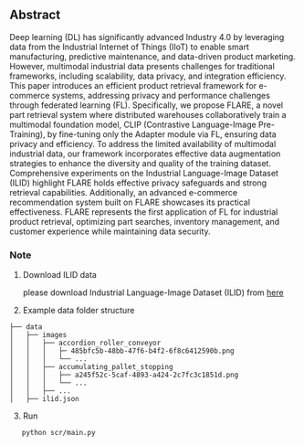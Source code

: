 ## Abstract
Deep learning (DL) has significantly advanced Industry $4.0$ by leveraging data from the Industrial Internet of Things (IIoT) to enable smart manufacturing, predictive maintenance, and data-driven product marketing. However, multimodal industrial data presents challenges for traditional frameworks, including scalability, data privacy, and integration efficiency. This paper introduces an efficient product retrieval framework for e-commerce systems, addressing privacy and performance challenges through federated learning (FL). Specifically, we propose FLARE, a novel part retrieval system where distributed warehouses collaboratively train a multimodal foundation model, CLIP (Contrastive Language-Image Pre-Training), by fine-tuning only the Adapter module via FL, ensuring data privacy and efficiency. To address the limited availability of multimodal industrial data, our framework incorporates effective data augmentation strategies to enhance the diversity and quality of the training dataset. Comprehensive experiments on the Industrial Language-Image Dataset (ILID) highlight FLARE holds effective privacy safeguards and strong retrieval capabilities. Additionally, an advanced e-commerce recommendation system built on FLARE showcases its practical effectiveness. FLARE represents the first application of FL for industrial product retrieval, optimizing part searches, inventory management, and customer experience while maintaining data security.


### Note
1. Download ILID data

   please download Industrial Language-Image Dataset (ILID) from [here](https://github.com/kenomo/industrial-clip)

2. Example data folder structure
   
```
├── data
│   ├── images
│   │   ├── accordion_roller_conveyor
│   │   │   ├─ 485bfc5b-48bb-47f6-b4f2-6f8c6412590b.png
│   │   │   └── ...
│   │   ├── accumulating_pallet_stopping
│   │   │   ├── a245f52c-5caf-4893-a424-2c7fc3c1851d.png
│   │   │   └── ...
│   │   ├── ...
│   ├── ilid.json
```

3. Run

```
   python scr/main.py
```
